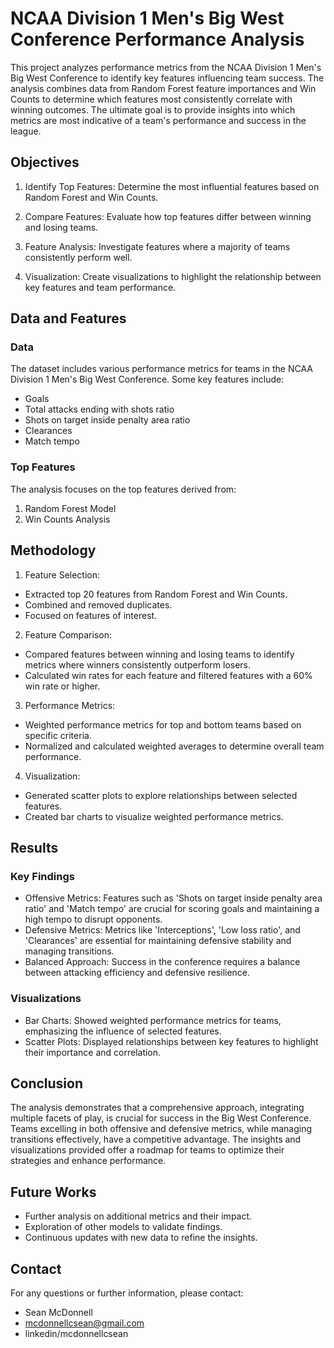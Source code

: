 # NCAA Division 1 Men's Big West Conference Performance Analysis

This project analyzes performance metrics from the NCAA Division 1 Men's Big West Conference to identify key features influencing team success. The analysis combines data from Random Forest feature importances and Win Counts to determine which features most consistently correlate with winning outcomes. The ultimate goal is to provide insights into which metrics are most indicative of a team's performance and success in the league.

## Objectives
1. Identify Top Features: Determine the most influential features based on Random Forest and Win Counts.

2. Compare Features: Evaluate how top features differ between winning and losing teams.

3. Feature Analysis: Investigate features where a majority of teams consistently perform well.

4. Visualization: Create visualizations to highlight the relationship between key features and team performance.

## Data and Features
### Data
The dataset includes various performance metrics for teams in the NCAA Division 1 Men's Big West Conference. Some key features include:

- Goals
- Total attacks ending with shots ratio
- Shots on target inside penalty area ratio
- Clearances
- Match tempo

### Top Features
The analysis focuses on the top features derived from:

1. Random Forest Model
2. Win Counts Analysis

## Methodology
1. Feature Selection:

- Extracted top 20 features from Random Forest and Win Counts.
- Combined and removed duplicates.
- Focused on features of interest.

2. Feature Comparison:

- Compared features between winning and losing teams to identify metrics where winners consistently outperform losers.
- Calculated win rates for each feature and filtered features with a 60% win rate or higher.

3. Performance Metrics:

- Weighted performance metrics for top and bottom teams based on specific criteria.
- Normalized and calculated weighted averages to determine overall team performance.

4. Visualization:

- Generated scatter plots to explore relationships between selected features.
- Created bar charts to visualize weighted performance metrics.

## Results
### Key Findings
- Offensive Metrics: Features such as 'Shots on target inside penalty area ratio' and 'Match tempo' are crucial for scoring goals and maintaining a high tempo to disrupt opponents.
- Defensive Metrics: Metrics like 'Interceptions', 'Low loss ratio', and 'Clearances' are essential for maintaining defensive stability and managing transitions.
- Balanced Approach: Success in the conference requires a balance between attacking efficiency and defensive resilience.

### Visualizations
- Bar Charts: Showed weighted performance metrics for teams, emphasizing the influence of selected features.
- Scatter Plots: Displayed relationships between key features to highlight their importance and correlation.

## Conclusion
The analysis demonstrates that a comprehensive approach, integrating multiple facets of play, is crucial for success in the Big West Conference. Teams excelling in both offensive and defensive metrics, while managing transitions effectively, have a competitive advantage. The insights and visualizations provided offer a roadmap for teams to optimize their strategies and enhance performance.

## Future Works
- Further analysis on additional metrics and their impact.
- Exploration of other models to validate findings.
- Continuous updates with new data to refine the insights.

## Contact
For any questions or further information, please contact:

- Sean McDonnell 
- mcdonnellcsean@gmail.com
- linkedin/mcdonnellcsean
